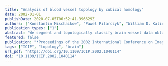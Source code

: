 ```yaml
---
title: "Analysis of blood vessel topology by cubical homology"
date: 2002-01-01
publishDate: 2020-07-05T06:52:41.396629Z
authors: ["Konstantin Mischaikow", "Pawel Pilarczyk", "William D. Kalies", "Marc Niethammer", "Andrew Stein", "Allen R. Tannenbaum"]
publication_types: ["1"]
abstract: "We segment and topologically classify brain vessel data obtained from magnetic resonance angiography (MRA). The segmentation is done adaptively and the classification by means of cubical homology, i.e. the computation of homology groups. In this way the number of connected components; (measured by H/sub 0/), the tunnels (given by H/sub 1/) and the voids (given by H/sub 2/) are determined, resulting in a topological characterization of the blood vessels."
featured: false
publication: "*Proceedings of the 2002 International Conference on Image Processing, ICIP 2002, Rochester, New York, USA, September 22-25, 2002*"
tags: ["ICIP", "topology", "brain"]
url_pdf: "https://doi.org/10.1109/ICIP.2002.1040114"
doi: "10.1109/ICIP.2002.1040114"
---
```


